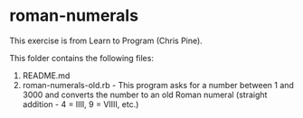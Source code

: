# roman-numerals

This exercise is from Learn to Program (Chris Pine).

This folder contains the following files:

1. README.md
2. roman-numerals-old.rb - This program asks for a number between 1 and 3000 and converts the number to an old Roman numeral (straight addition - 4 = IIII, 9 = VIIII, etc.)
